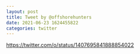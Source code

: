 ```yaml
--- 
layout: post 
title: Tweet by @offshorehunters 
date: 2021-06-23 1624455822 
categories: twitter 
--- 
```

https://twitter.com/o/status/1407695841888854022